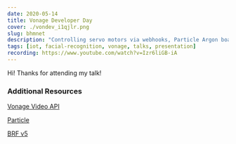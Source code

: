 ```yaml
---
date: 2020-05-14
title: Vonage Developer Day
cover: ./vondev_i1qjlr.png
slug: bhmnet
description: "Controlling servo motors via webhooks, Particle Argon boards, JavaScript and facial tracking."
tags: [iot, facial-recognition, vonage, talks, presentation]
recording: https://www.youtube.com/watch?v=Izr6liGB-iA
---
```


Hi! Thanks for attending my talk!

### Additional Resources

<a href="https://www.vonage.com/communications-apis/video/" target="_blank">Vonage Video API</a>

<a href="https://www.particle.io/" target="_blank">Particle</a>

<a href="https://github.com/Tastenkunst/brfv5-browser" target="_blank">BRF v5</a>
